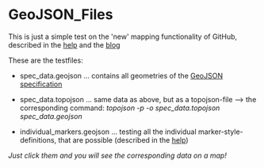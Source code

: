 GeoJSON_Files
=============

This is just a simple test on the 'new' mapping functionality of GitHub, described in the [help](https://help.github.com/articles/mapping-geojson-files-on-github) and the [blog](https://github.com/blog/1541-geojson-rendering-improvements)

These are the testfiles:

* spec_data.geojson ... contains all geometries of the [GeoJSON specification](http://www.geojson.org/geojson-spec.html)

* spec_data.topojson ... same data as above, but as a topojson-file
--> the corresponding command: *topojson -p -o spec_data.topojson spec_data.geojson*

* individual_markers.geojson ... testing all the individual marker-style-definitions, that are possible (described in the [help](https://help.github.com/articles/mapping-geojson-files-on-github))

*Just click them and you will see the corresponding data on a map!*
